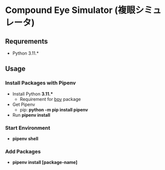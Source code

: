 # Compound Eye Simulator (複眼シミュレータ)
## Requrements
- Python 3.11.*
## Usage
### Install Packages with Pipenv
- Install Python **3.11.\***
    - Requirement for [bpy](https://pypi.org/project/bpy/) package
- Get Pipenv
    - pip: **python -m pip install pipenv**
- Run **pipenv install**

### Start Environment
- **pipenv shell**

### Add Packages 
- **pipenv install [package-name]**